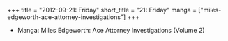 +++
title = "2012-09-21: Friday"
short_title = "21: Friday"
manga = ["miles-edgeworth-ace-attorney-investigations"]
+++


* Manga: Miles Edgeworth: Ace Attorney Investigations (Volume 2)
